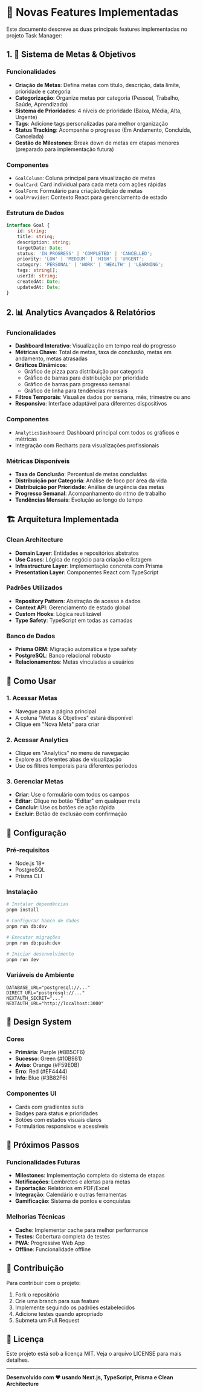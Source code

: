# 🚀 Novas Features Implementadas

Este documento descreve as duas principais features implementadas no projeto Task Manager:

## 1. 🎯 Sistema de Metas & Objetivos

### Funcionalidades
- **Criação de Metas**: Defina metas com título, descrição, data limite, prioridade e categoria
- **Categorização**: Organize metas por categoria (Pessoal, Trabalho, Saúde, Aprendizado)
- **Sistema de Prioridades**: 4 níveis de prioridade (Baixa, Média, Alta, Urgente)
- **Tags**: Adicione tags personalizadas para melhor organização
- **Status Tracking**: Acompanhe o progresso (Em Andamento, Concluída, Cancelada)
- **Gestão de Milestones**: Break down de metas em etapas menores (preparado para implementação futura)

### Componentes
- `GoalColumn`: Coluna principal para visualização de metas
- `GoalCard`: Card individual para cada meta com ações rápidas
- `GoalForm`: Formulário para criação/edição de metas
- `GoalProvider`: Contexto React para gerenciamento de estado

### Estrutura de Dados
```typescript
interface Goal {
    id: string;
    title: string;
    description: string;
    targetDate: Date;
    status: 'IN_PROGRESS' | 'COMPLETED' | 'CANCELLED';
    priority: 'LOW' | 'MEDIUM' | 'HIGH' | 'URGENT';
    category: 'PERSONAL' | 'WORK' | 'HEALTH' | 'LEARNING';
    tags: string[];
    userId: string;
    createdAt: Date;
    updatedAt: Date;
}
```

## 2. 📊 Analytics Avançados & Relatórios

### Funcionalidades
- **Dashboard Interativo**: Visualização em tempo real do progresso
- **Métricas Chave**: Total de metas, taxa de conclusão, metas em andamento, metas atrasadas
- **Gráficos Dinâmicos**: 
  - Gráfico de pizza para distribuição por categoria
  - Gráfico de barras para distribuição por prioridade
  - Gráfico de barras para progresso semanal
  - Gráfico de linha para tendências mensais
- **Filtros Temporais**: Visualize dados por semana, mês, trimestre ou ano
- **Responsivo**: Interface adaptável para diferentes dispositivos

### Componentes
- `AnalyticsDashboard`: Dashboard principal com todos os gráficos e métricas
- Integração com Recharts para visualizações profissionais

### Métricas Disponíveis
- **Taxa de Conclusão**: Percentual de metas concluídas
- **Distribuição por Categoria**: Análise de foco por área da vida
- **Distribuição por Prioridade**: Análise de urgência das metas
- **Progresso Semanal**: Acompanhamento do ritmo de trabalho
- **Tendências Mensais**: Evolução ao longo do tempo

## 🏗️ Arquitetura Implementada

### Clean Architecture
- **Domain Layer**: Entidades e repositórios abstratos
- **Use Cases**: Lógica de negócio para criação e listagem
- **Infrastructure Layer**: Implementação concreta com Prisma
- **Presentation Layer**: Componentes React com TypeScript

### Padrões Utilizados
- **Repository Pattern**: Abstração de acesso a dados
- **Context API**: Gerenciamento de estado global
- **Custom Hooks**: Lógica reutilizável
- **Type Safety**: TypeScript em todas as camadas

### Banco de Dados
- **Prisma ORM**: Migração automática e type safety
- **PostgreSQL**: Banco relacional robusto
- **Relacionamentos**: Metas vinculadas a usuários

## 🚀 Como Usar

### 1. Acessar Metas
- Navegue para a página principal
- A coluna "Metas & Objetivos" estará disponível
- Clique em "Nova Meta" para criar

### 2. Acessar Analytics
- Clique em "Analytics" no menu de navegação
- Explore as diferentes abas de visualização
- Use os filtros temporais para diferentes períodos

### 3. Gerenciar Metas
- **Criar**: Use o formulário com todos os campos
- **Editar**: Clique no botão "Editar" em qualquer meta
- **Concluir**: Use os botões de ação rápida
- **Excluir**: Botão de exclusão com confirmação

## 🔧 Configuração

### Pré-requisitos
- Node.js 18+
- PostgreSQL
- Prisma CLI

### Instalação
```bash
# Instalar dependências
pnpm install

# Configurar banco de dados
pnpm run db:dev

# Executar migrações
pnpm run db:push:dev

# Iniciar desenvolvimento
pnpm run dev
```

### Variáveis de Ambiente
```env
DATABASE_URL="postgresql://..."
DIRECT_URL="postgresql://..."
NEXTAUTH_SECRET="..."
NEXTAUTH_URL="http://localhost:3000"
```

## 🎨 Design System

### Cores
- **Primária**: Purple (#8B5CF6)
- **Sucesso**: Green (#10B981)
- **Aviso**: Orange (#F59E0B)
- **Erro**: Red (#EF4444)
- **Info**: Blue (#3B82F6)

### Componentes UI
- Cards com gradientes sutis
- Badges para status e prioridades
- Botões com estados visuais claros
- Formulários responsivos e acessíveis

## 🔮 Próximos Passos

### Funcionalidades Futuras
- **Milestones**: Implementação completa do sistema de etapas
- **Notificações**: Lembretes e alertas para metas
- **Exportação**: Relatórios em PDF/Excel
- **Integração**: Calendário e outras ferramentas
- **Gamificação**: Sistema de pontos e conquistas

### Melhorias Técnicas
- **Cache**: Implementar cache para melhor performance
- **Testes**: Cobertura completa de testes
- **PWA**: Progressive Web App
- **Offline**: Funcionalidade offline

## 📝 Contribuição

Para contribuir com o projeto:

1. Fork o repositório
2. Crie uma branch para sua feature
3. Implemente seguindo os padrões estabelecidos
4. Adicione testes quando apropriado
5. Submeta um Pull Request

## 📄 Licença

Este projeto está sob a licença MIT. Veja o arquivo LICENSE para mais detalhes.

---

**Desenvolvido com ❤️ usando Next.js, TypeScript, Prisma e Clean Architecture**
